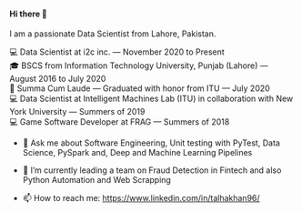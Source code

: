 #### Hi there 👋

I am a passionate Data Scientist from Lahore, Pakistan.

💻 Data Scientist at i2c inc. — November 2020 to Present <br>
🎓 BSCS from Information Technology University, Punjab (Lahore) — August 2016 to July 2020  <br>
🏅 Summa Cum Laude — Graduated with honor from ITU — July 2020  <br>
💻 Data Scientist at Intelligent Machines Lab (ITU) in collaboration with New York University — Summers of 2019 <br>
💻 Game Software Developer at FRAG — Summers of 2018  <br>

- 💬 Ask me about Software Engineering, Unit testing with PyTest, Data Science, PySpark and, Deep and Machine Learning Pipelines
- 🔭 I’m currently leading a team on Fraud Detection in Fintech and also Python Automation and Web Scrapping

- 📫 How to reach me: https://www.linkedin.com/in/talhakhan96/

<!--
**TalhaKhan5/TalhaKhan5** is a ✨ _special_ ✨ repository because its `README.md` (this file) appears on your GitHub profile.

Here are some ideas to get you started:

- 🔭 I’m currently working on ...
- 🌱 I’m currently learning ...
- 👯 I’m looking to collaborate on ...
- 🤔 I’m looking for help with ...
- 💬 Ask me about ...
- 📫 How to reach me: ...
- 😄 Pronouns: ...
- ⚡ Fun fact: ...
-->
